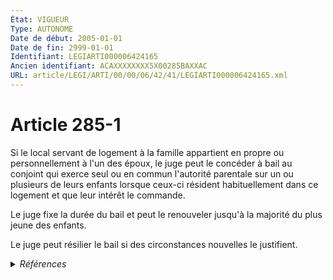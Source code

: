 ```yaml
---
État: VIGUEUR
Type: AUTONOME
Date de début: 2005-01-01
Date de fin: 2999-01-01
Identifiant: LEGIARTI000006424165
Ancien identifiant: ACAXXXXXXXX5X00285BAXXAC
URL: article/LEGI/ARTI/00/00/06/42/41/LEGIARTI000006424165.xml
---
```


<h1>Article 285-1</h1>

Si le local servant de logement à la famille appartient en propre ou
personnellement à l'un des époux, le juge peut le concéder à bail au conjoint
qui exerce seul ou en commun l'autorité parentale sur un ou plusieurs de leurs
enfants lorsque ceux-ci résident habituellement dans ce logement et que leur
intérêt le commande.<br />

Le juge fixe la durée du bail et peut le renouveler jusqu'à la majorité du plus
jeune des enfants.<br />

Le juge peut résilier le bail si des circonstances nouvelles le justifient.


<details>
  <summary><em>Références</em></summary>

  <h2>Articles faisant référence à l'article</h2>
  
  <ul>
    <li>
      <a href="https://legal.tricoteuses.fr//redirection/LEGIARTI000006284812?vers=git&vers=legifrance">LOI n° 2004-439 du 26 mai 2004 relative au divorce - article 19 ENTIEREMENT_MODIF</a> MODIFICATION cible
    </li>
  </ul>
  
  <h2>Textes faisant référence à l'article</h2>
  
  <ul>
    <li>
      <a href="https://legal.tricoteuses.fr//redirection/JORFTEXT000000439268?vers=git&vers=legifrance">LOI n° 2004-439 du 26 mai 2004 relative au divorce</a> SPEC_APPLI cible
    </li>
  </ul>
  
  <h2>Références faites par l'article</h2>
  
  <ul>
    <li>
      CODIFICATION source Loi 1803-03-14
    </li>
    <li>
      1975-07-11 CITATION cible <a href="https://legal.tricoteuses.fr//redirection/LEGIARTI000006283822?vers=git&vers=legifrance">Loi n° 75-617 du 11 juillet 1975 portant réforme du divorce - article 24 AUTONOME VIGUEUR, en vigueur depuis le 1994-03-01</a>
    </li>
    <li>
      2004-05-26 SPEC_APPLI source <a href="https://legal.tricoteuses.fr//redirection/JORFTEXT000000439268?vers=git&vers=legifrance">LOI n° 2004-439 du 26 mai 2004 relative au divorce</a>
    </li>
    <li>
      2004-05-26 MODIFICATION source <a href="https://legal.tricoteuses.fr//redirection/LEGIARTI000006284812?vers=git&vers=legifrance">LOI n° 2004-439 du 26 mai 2004 relative au divorce - article 19 ENTIEREMENT_MODIF</a>
    </li>
    <li>
      2010-06-03 CITATION cible <a href="https://legal.tricoteuses.fr//redirection/LEGIARTI000022299364?vers=git&vers=legifrance">Ordonnance n° 2010-590 du 3 juin 2010 portant dispositions relatives au statut civil de droit local applicable à Mayotte et aux juridictions compétentes pour en connaître - article 11 AUTONOME VIGUEUR, en vigueur depuis le 2010-06-05</a>
    </li>
  </ul>
</details>
